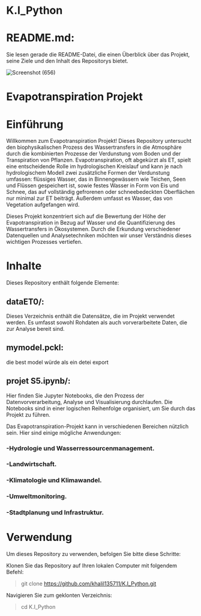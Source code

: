 # K.I_Python
# README.md: 
Sie lesen gerade die README-Datei, die einen Überblick über das Projekt, seine Ziele und den Inhalt des Repositorys bietet.

![Screenshot (656)](https://github.com/khalil135711/K.I_Python/assets/89642249/44b59a1b-5822-4351-9cf3-a0bb61de3d38)


# Evapotranspiration Projekt
# Einführung

Willkommen zum Evapotranspiration Projekt!
Dieses Repository untersucht den biophysikalischen Prozess des Wassertransfers in die Atmosphäre durch die kombinierten Prozesse der Verdunstung vom Boden und der Transpiration von Pflanzen. Evapotranspiration, oft abgekürzt als ET, spielt eine entscheidende Rolle im hydrologischen Kreislauf und kann je nach hydrologischem Modell zwei zusätzliche Formen der Verdunstung umfassen: flüssiges Wasser, das in Binnengewässern wie Teichen, Seen und Flüssen gespeichert ist, sowie festes Wasser in Form von Eis und Schnee, das auf vollständig gefrorenen oder schneebedeckten Oberflächen nur minimal zur ET beiträgt. Außerdem umfasst es Wasser, das von Vegetation aufgefangen wird.

Dieses Projekt konzentriert sich auf die Bewertung der Höhe der Evapotranspiration in Bezug auf Wasser und die Quantifizierung des Wassertransfers in Ökosystemen. Durch die Erkundung verschiedener Datenquellen und Analysetechniken möchten wir unser Verständnis dieses wichtigen Prozesses vertiefen.

# Inhalte
Dieses Repository enthält folgende Elemente:

## dataET0/: 
Dieses Verzeichnis enthält die Datensätze, die im Projekt verwendet werden. Es umfasst sowohl Rohdaten als auch vorverarbeitete Daten, die zur Analyse bereit sind.

## mymodel.pckl:
die best model würde als ein detei export 

## projet S5.ipynb/: 
Hier finden Sie Jupyter Notebooks, die den Prozess der Datenvorverarbeitung, Analyse und Visualisierung durchlaufen. Die Notebooks sind in einer logischen Reihenfolge organisiert, um Sie durch das Projekt zu führen.

Das Evapotranspiration-Projekt kann in verschiedenen Bereichen nützlich sein. Hier sind einige mögliche Anwendungen:

   ### -Hydrologie und Wasserressourcenmanagement.
   ### -Landwirtschaft.
   ### -Klimatologie und Klimawandel.
   ### -Umweltmonitoring.
   ### -Stadtplanung und Infrastruktur.


# Verwendung
Um dieses Repository zu verwenden, befolgen Sie bitte diese Schritte:

Klonen Sie das Repository auf Ihren lokalen Computer mit folgendem Befehl:

> git clone https://github.com/khalil135711/K.I_Python.git

Navigieren Sie zum geklonten Verzeichnis:

> cd K.I_Python






